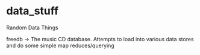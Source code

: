 data_stuff
==========

Random Data Things


freedb -> The music CD database.  Attempts to load into various data stores and do some simple map reduces/querying
